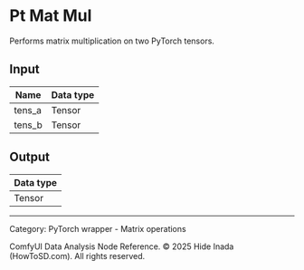 # Pt Mat Mul
Performs matrix multiplication on two PyTorch tensors.

## Input
| Name | Data type |
|---|---|
| tens_a | Tensor |
| tens_b | Tensor |

## Output
| Data type |
|---|
| Tensor |

<HR>
Category: PyTorch wrapper - Matrix operations

ComfyUI Data Analysis Node Reference. © 2025 Hide Inada (HowToSD.com). All rights reserved.
